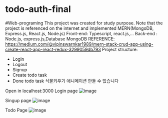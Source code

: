 # todo-auth-final

#Web-programing
This project was created for study purpose. Note that the project is referenced on the internet and implemented
MERN(MongoDB, Express.js, React.js, Node.js)
Front-end: Typescript, react.js,...
Back-end : Node.js, express.js,Database MongoDB
REFERENCE: https://medium.com/@vipinswarnkar1989/mern-stack-crud-app-using-create-react-app-react-redux-3299059db793
Project structure: 
  - Login
  - Logout
  - Signup
  - Create todo task
  - Done todo task
식물키우기 애니메이션 만들 수 없습니다

Open in localhost:3000
Login page
![image](https://user-images.githubusercontent.com/79957784/209115963-1832ad44-5c03-4b6a-bc38-43924c68bbfd.png)

Singup page
![image](https://user-images.githubusercontent.com/79957784/209116179-95204a6b-e467-4422-ae14-7932e6cc2228.png)

Todo Page
![image](https://user-images.githubusercontent.com/79957784/209116305-b260573f-3177-4e33-b8ed-ceb5b3b586f4.png)
